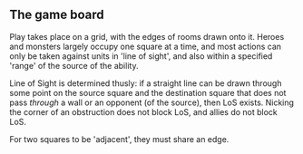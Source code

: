 ## The game board

Play takes place on a grid, with the edges of rooms drawn onto it. Heroes and monsters largely occupy one square
at a time, and most actions can only be taken against units in 'line of sight', and also within a specified 'range'
of the source of the ability.

Line of Sight is determined thusly: if a straight line can be drawn through some point on the source square and
the destination square that does not pass *through* a wall or an opponent (of the source), then LoS exists. Nicking
the corner of an obstruction does not block LoS, and allies do not block LoS.

For two squares to be 'adjacent', they must share an edge.
